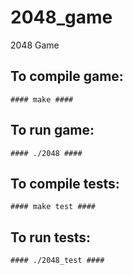 # 2048_game
2048 Game

## To compile game: ##
    #### make ####

## To run game: ##
    #### ./2048 ####

## To compile tests: ##
    #### make test ####

## To run tests: ##
    #### ./2048_test ####

